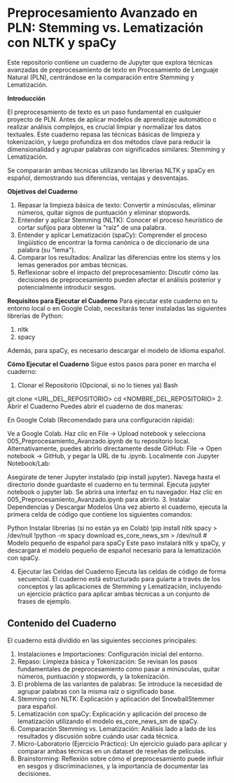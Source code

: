 # Preprocesamiento Avanzado en PLN: Stemming vs. Lematización con NLTK y spaCy

Este repositorio contiene un cuaderno de Jupyter que explora técnicas avanzadas de preprocesamiento de texto en Procesamiento de Lenguaje Natural (PLN), centrándose en la comparación entre Stemming y Lematización.

**Introducción**

El preprocesamiento de texto es un paso fundamental en cualquier proyecto de PLN. Antes de aplicar modelos de aprendizaje automático o realizar análisis complejos, es crucial limpiar y normalizar los datos textuales. Este cuaderno repasa las técnicas básicas de limpieza y tokenización, y luego profundiza en dos métodos clave para reducir la dimensionalidad y agrupar palabras con significados similares: Stemming y Lematización.

Se compararán ambas técnicas utilizando las librerías NLTK y spaCy en español, demostrando sus diferencias, ventajas y desventajas.

**Objetivos del Cuaderno**
1. Repasar la limpieza básica de texto: Convertir a minúsculas, eliminar números, quitar signos de puntuación y eliminar stopwords.
2. Entender y aplicar Stemming (NLTK): Conocer el proceso heurístico de cortar sufijos para obtener la "raíz" de una palabra.
3. Entender y aplicar Lematización (spaCy): Comprender el proceso lingüístico de encontrar la forma canónica o de diccionario de una palabra (su "lema").
4. Comparar los resultados: Analizar las diferencias entre los stems y los lemas generados por ambas técnicas.
5. Reflexionar sobre el impacto del preprocesamiento: Discutir cómo las decisiones de preprocesamiento pueden afectar el análisis posterior y potencialmente introducir sesgos.

**Requisitos para Ejecutar el Cuaderno**
Para ejecutar este cuaderno en tu entorno local o en Google Colab, necesitarás tener instaladas las siguientes librerías de Python:

1. nltk
2. spacy

Además, para spaCy, es necesario descargar el modelo de idioma español.

**Cómo Ejecutar el Cuaderno**
Sigue estos pasos para poner en marcha el cuaderno:

1. Clonar el Repositorio (Opcional, si no lo tienes ya)
Bash

git clone <URL_DEL_REPOSITORIO>
cd <NOMBRE_DEL_REPOSITORIO>
2. Abrir el Cuaderno
Puedes abrir el cuaderno de dos maneras:

En Google Colab (Recomendado para una configuración rápida):

Ve a Google Colab.
Haz clic en File -> Upload notebook y selecciona 005_Preprocesamiento_Avanzado.ipynb de tu repositorio local.
Alternativamente, puedes abrirlo directamente desde GitHub: File -> Open notebook -> GitHub, y pegar la URL de tu .ipynb.
Localmente con Jupyter Notebook/Lab:

Asegúrate de tener Jupyter instalado (pip install jupyter).
Navega hasta el directorio donde guardaste el cuaderno en tu terminal.
Ejecuta jupyter notebook o jupyter lab.
Se abrirá una interfaz en tu navegador. Haz clic en 005_Preprocesamiento_Avanzado.ipynb para abrirlo.
3. Instalar Dependencias y Descargar Modelos
Una vez abierto el cuaderno, ejecuta la primera celda de código que contiene los siguientes comandos:

Python
Instalar librerías (si no están ya en Colab)
!pip install nltk spacy > /dev/null
!python -m spacy download es_core_news_sm > /dev/null # Modelo pequeño de español para spaCy
Este paso instalará nltk y spaCy, y descargará el modelo pequeño de español necesario para la lematización con spaCy.

4. Ejecutar las Celdas del Cuaderno
Ejecuta las celdas de código de forma secuencial. El cuaderno está estructurado para guiarte a través de los conceptos y las aplicaciones de Stemming y Lematización, incluyendo un ejercicio práctico para aplicar ambas técnicas a un conjunto de frases de ejemplo.

## Contenido del Cuaderno
El cuaderno está dividido en las siguientes secciones principales:

1. Instalaciones e Importaciones: Configuración inicial del entorno.
2. Repaso: Limpieza básica y Tokenización: Se revisan los pasos fundamentales de preprocesamiento como pasar a minúsculas, quitar números, puntuación y stopwords, y la tokenización.
3. El problema de las variantes de palabras: Se introduce la necesidad de agrupar palabras con la misma raíz o significado base.
4. Stemming con NLTK: Explicación y aplicación del SnowballStemmer para español.
5. Lematización con spaCy: Explicación y aplicación del proceso de lematización utilizando el modelo es_core_news_sm de spaCy.
6. Comparación Stemming vs. Lematización: Análisis lado a lado de los resultados y discusión sobre cuándo usar cada técnica.
7. Micro-Laboratorio (Ejercicio Práctico): Un ejercicio guiado para aplicar y comparar ambas técnicas en un dataset de reseñas de películas.
8. Brainstorming: Reflexión sobre cómo el preprocesamiento puede influir en sesgos y discriminaciones, y la importancia de documentar las decisiones.
